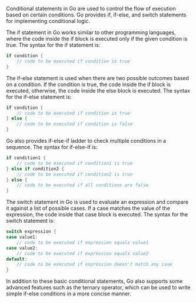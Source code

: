 Conditional statements in Go are used to control the flow of execution based on certain conditions. Go provides if, if-else, and switch statements for implementing conditional logic.

The if statement in Go works similar to other programming languages, where the code inside the if block is executed only if the given condition is true. The syntax for the if statement is:

``` go
if condition {
    // code to be executed if condition is true
}
```

The if-else statement is used when there are two possible outcomes based on a condition. If the condition is true, the code inside the if block is executed, otherwise, the code inside the else block is executed. The syntax for the if-else statement is:

``` go
if condition {
    // code to be executed if condition is true
} else {
    // code to be executed if condition is false
}
```

Go also provides if-else-if ladder to check multiple conditions in a sequence. The syntax for if-else-if is:

``` go
if condition1 {
    // code to be executed if condition1 is true
} else if condition2 {
    // code to be executed if condition2 is true
} else {
    // code to be executed if all conditions are false
}
```

The switch statement in Go is used to evaluate an expression and compare it against a list of possible cases. If a case matches the value of the expression, the code inside that case block is executed. The syntax for the switch statement is:

``` go
switch expression {
case value1:
    // code to be executed if expression equals value1
case value2:
    // code to be executed if expression equals value2
default:
    // code to be executed if expression doesn't match any case
}
```

In addition to these basic conditional statements, Go also supports some advanced features such as the ternary operator, which can be used to write simple if-else conditions in a more concise manner.